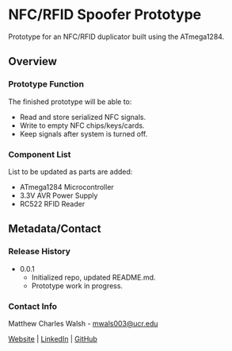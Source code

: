 # NFC/RFID Spoofer Prototype
Prototype for an NFC/RFID duplicator built using the ATmega1284.

## Overview

### Prototype Function
The finished prototype will be able to:
- Read and store serialized NFC signals.
- Write to empty NFC chips/keys/cards.
- Keep signals after system is turned off.

### Component List
List to be updated as parts are added:
- ATmega1284 Microcontroller
- 3.3V AVR Power Supply
- RC522 RFID Reader

## Metadata/Contact

### Release History

* 0.0.1
   * Initialized repo, updated README.md.
   * Prototype work in progress.

### Contact Info
Matthew Charles Walsh - mwals003@ucr.edu

[Website](https://github.com/mattcwalsh) | [LinkedIn](https://github.com/mattcwalsh) | [GitHub](https://github.com/mattcwalsh)
